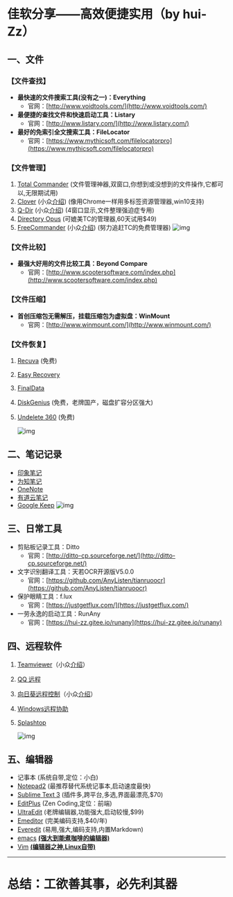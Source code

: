 # **佳软分享**——高效便捷实用（by hui-Zz）



## 一、文件

### 【文件查找】
- **最快速的文件搜索工具(没有之一)：Everything**
  - 官网：[http://www.voidtools.com/](http://www.voidtools.com/)
- **最便捷的查找文件和快速启动工具：Listary**
  - 官网：[http://www.listary.com/](http://www.listary.com/)
- **最好的免索引全文搜索工具：FileLocator**
  - 官网：[https://www.mythicsoft.com/filelocatorpro](https://www.mythicsoft.com/filelocatorpro)

### 【文件管理】
1. [Total Commander](http://xbeta.info/tc/) (文件管理神器,双窗口,你想到或没想到的文件操作,它都可以,无限期试用)
2. [Clover](http://cn.ejie.me/) (小众[介绍](http://www.appinn.com/clover/)) (像用Chrome一样用多标签资源管理器,win10支持)
3. [Q-Dir](http://www.softwareok.com/?seite=Freeware/Q-Dir) (小众[介绍](http://www.appinn.com/q-dir/)) (4窗口显示,文件整理强迫症专用)
4. [Directory Opus](http://www.gpsoft.com.au/) (可媲美TC的管理器,60天试用$49)
5. [FreeCommander](http://www.freecommander.com/) (小众[介绍](http://www.appinn.com/freecommander/)) (努力追赶TC的免费管理器)
   ![img](https://img3.appinn.net/images/201407/2014-07-09-3-44-14.png/o)

### 【文件比较】
- **最强大好用的文件比较工具：Beyond Compare**
  - 官网：[http://www.scootersoftware.com/index.php](http://www.scootersoftware.com/index.php)

### 【文件压缩】

- **首创压缩包无需解压，挂载压缩包为虚拟盘：WinMount**
  - 官网：[http://www.winmount.com/](http://www.winmount.com/)

### 【文件恢复】
1. [Recuva](http://www.piriform.com/RECUVA) (免费)
2. [Easy Recovery](http://www.krollontrack.com/data-recovery/recovery-software/)
3. [FinalData](http://www.finaldata.com/Products/?s=FRM.FF1)
4. [DiskGenius](http://www.diskgenius.cn/) (免费，老牌国产，磁盘扩容分区强大)
5. [Undelete 360](http://www.undelete360.com/) (免费)

   ![img](https://img3.appinn.net/images/201206/2012-06-2510-56-29.png)


## 二、笔记记录
- [印象笔记](http://www.yinxiang.com/)
- [为知笔记](http://www.wiz.cn/)
- [OneNote](http://office.microsoft.com/zh-cn/onenote/)
- [有道云笔记](http://note.youdao.com/)
- [Google Keep](https://drive.google.com/keep/)
  ![img](https://img3.appinn.net/images/201312/2013-12-25-3-22-09.png/o)



## 三、日常工具
- 剪贴板记录工具：Ditto
  - 官网：[http://ditto-cp.sourceforge.net/](http://ditto-cp.sourceforge.net/)
- 文字识别翻译工具：天若OCR开源版V5.0.0
  - 官网：[https://github.com/AnyListen/tianruoocr](https://github.com/AnyListen/tianruoocr)
- 保护眼睛工具：f.lux
  - 官网：[https://justgetflux.com/](https://justgetflux.com/)
- 一劳永逸的启动工具：RunAny
  - 官网：[https://hui-zz.gitee.io/runany](https://hui-zz.gitee.io/runany)


## 四、远程软件
1. [Teamviewer](http://www.teamviewer.com/Zhcn/index.aspx)（小众[介绍](http://www.appinn.com/teamviewer/)）
2. [QQ 远程](http://kf.qq.com/faq/120322fu63YV130422BrimmY.html)
3. [向日葵远程控制](http://sunlogin.oray.com/zh_CN/)（小众[介绍](http://www.appinn.com/android-sunlogin/)）
4. [Windows远程协助](http://windows.microsoft.com/zh-cn/windows/what-is-windows-remote-assistance#1TC=windows-7)
5. [Splashtop](http://www.splashtop.com/)

     ![img](https://img3.appinn.net/images/201408/2014-08-2012-03-11.png/o)


## 五、编辑器
- 记事本 (系统自带,定位：小白)
- [Notepad2](http://www.flos-freeware.ch/notepad2.html) (最推荐替代系统记事本,启动速度最快)
- [Sublime Text 3](http://www.sublimetext.com/3) (插件多,跨平台,多选,界面最漂亮,$70)
- [EditPlus](http://www.editplus.com/) (Zen Coding,定位：前端)
- [UltraEdit](http://www.ultraedit.com/) (老牌编辑器,功能强大,启动较慢,$99)
- [Emeditor](http://zh-cn.emeditor.com/) (完美编码支持,$40/年)
- [Everedit](http://www.everedit.net/?lang=zh) (易用,强大,编码支持,内置Markdown)
- [emacs](http://www.gnu.org/software/emacs/) **<u>(强大到能煮咖啡的编辑器)</u>**
- [Vim](http://www.vim.org/) **<u>(编辑器之神,Linux自带)</u>**

---


# 总结：工欲善其事，必先利其器